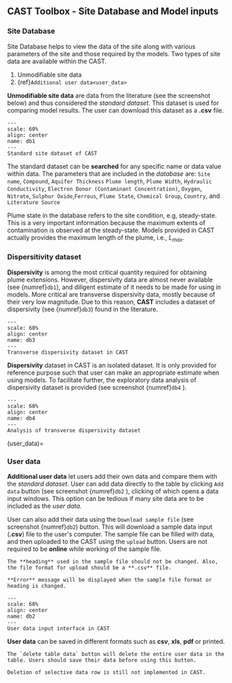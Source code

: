 ## CAST Toolbox - Site Database and Model inputs

### Site Database ###

Site Database  helps to view the data of the site along with various parameters of the site and those required by the models. Two types of site data are available within the CAST. 

1. Unmodifiable site data 
2. {ref}`Additional user data<user_data>`
   
**Unmodifiable site data** are data from the literature (see the screenshot below) and thus considered the _standard dataset_. This dataset is used for comparing model results. The user can download this dataset as a **.csv** file.

```{figure} db_f1.png
---
scale: 60%
align: center
name: db1
---
Standard site dataset of CAST
```

The standard dataset can be **searched** for any specific name or data value within data. The parameters that are included in the _database_ are: `Site name`, `Compound`, `Aquifer Thickness` `Plume length`, `Plume Width`, `Hydraulic Conductivity`, `Electron Donor (Contaminant Concentration)`, `Oxygen`, `Nitrate`, `Sulphur Oxide`,`Ferrous`, `Plume State`, `Chemical Group`, `Country`, and `Literature Source`

Plume state in the database refers to the site condition, e.g, steady-state. This is a very important information because the maximum extents of contamination is observed at the steady-state. Models provided in CAST actually provides the maximum length of the plume, i.e., $L_{max}$.


### Dispersitivity dataset  ###

**Dispersivity** is among the most critical quantity required for obtaining plume extensions. However, dispersivity data are almost never available (see {numref}`db1`), and diligent estimate of it needs to be made for using in models. More critical are transverse dispersivity data, mostly because of their very low magnitude. Due to this reason, **CAST** includes a dataset of dispersivity (see {numref}`db3`) found in the literature. 


```{figure} db_f3.png
---
scale: 60%
align: center
name: db3
---
Transverse dispersivity dataset in CAST
```

**Dispersivity** dataset in CAST is an isolated dataset. It is only provided for reference purpose such that user can make an appropriate estimate when using models. To facilitate further, the exploratory data analysis of  dispersivity dataset is provided (see screenshot {numref}`db4` ).

```{figure} db_f4.png
---
scale: 60%
align: center
name: db4
---
Analysis of transverse dispersivity dataset
```

(user_data)=
### User data ###

**Additional user data** let users add their own data and compare them with the _standard dataset_. User can add data directly to the table by clicking `Add data` button (see screenshot {numref}`db2` ), clicking of which opens a data input windows. This option can be tedious if many site data are to be included as the _user data._ 

User can also add their data using the `Download sample file` (see screenshot {numref}`db2`) button. This will download a sample data input (**.csv**) file to the user's computer. The sample file can be filled with data, and then uploaded to the CAST using the `upload` button. Users are not required to be **online** while working of the sample file. 

```{attention} 
The **heading** used in the sample file should not be changed. Also, the file format for upload should be a **.csv** file.

**Error** message will be displayed when the sample file format or heading is changed.
```

```{figure} db_f2.png
---
scale: 60%
align: center
name: db2
---
User data input interface in CAST
```

**User data** can be saved in different formats such as **csv**, **xls**, **pdf** or printed. 

```{warning} 
The `delete table data` button will delete the entire user data in the table. Users should save their data before using this button.

Deletion of selective data row is still not implemented in CAST.

```